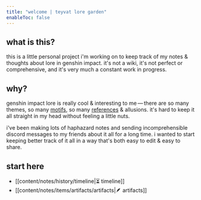 ```yaml
---
title: "welcome | teyvat lore garden"
enableToc: false
---
```


## what is this?
this is a little personal project i'm working on to keep track of my notes & thoughts about lore in genshin impact. it's not a wiki, it's not perfect or comprehensive, and it's very much a constant work in progress.

## why?
genshin impact lore is really cool & interesting to me — there are so many themes, so many [motifs](https://teyvatlore.garden/tags/motifs/), so many [references](https://teyvatlore.garden/tags/reference/) & allusions. it's hard to keep it all straight in my head without feeling a little nuts. 

i've been making lots of haphazard notes and sending incomprehensible discord messages to my friends about it all for a long time. i wanted to start keeping better track of it all in a way that's both easy to edit & easy to share. 

## start here
- [[content/notes/history/timeline|⏳ timeline]]
- [[content/notes/items/artifacts/artifacts|🪶 artifacts]] 